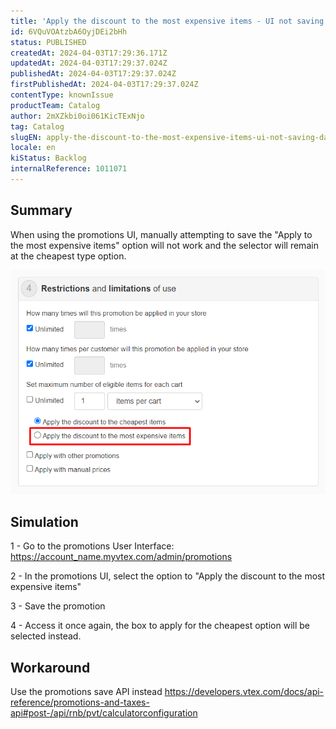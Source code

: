 ```yaml
---
title: 'Apply the discount to the most expensive items - UI not saving data.'
id: 6VQuVOAtzbA6OyjDEi2bHh
status: PUBLISHED
createdAt: 2024-04-03T17:29:36.171Z
updatedAt: 2024-04-03T17:29:37.024Z
publishedAt: 2024-04-03T17:29:37.024Z
firstPublishedAt: 2024-04-03T17:29:37.024Z
contentType: knownIssue
productTeam: Catalog
author: 2mXZkbi0oi061KicTExNjo
tag: Catalog
slugEN: apply-the-discount-to-the-most-expensive-items-ui-not-saving-data
locale: en
kiStatus: Backlog
internalReference: 1011071
---
```


## Summary


When using the promotions UI, manually attempting to save the "Apply to the most expensive items" option will not work and the selector will remain at the cheapest type option.

 ![](https://raw.githubusercontent.com/vtexdocs/help-center-content/refs/heads/main/docs/en/known-issues/Catalog/apply-the-discount-to-the-most-expensive-items-ui-not-saving-data_1.png)


##

## Simulation


1 - Go to the promotions User Interface: https://account_name.myvtex.com/admin/promotions

2 - In the promotions UI, select the option to "Apply the discount to the most expensive items"

3 - Save the promotion

4 - Access it once again, the box to apply for the cheapest option will be selected instead.


##

## Workaround


Use the promotions save API instead https://developers.vtex.com/docs/api-reference/promotions-and-taxes-api#post-/api/rnb/pvt/calculatorconfiguration





